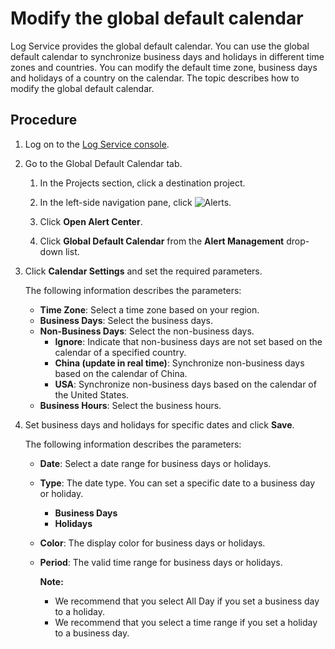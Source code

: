 # Modify the global default calendar

Log Service provides the global default calendar. You can use the global default calendar to synchronize business days and holidays in different time zones and countries. You can modify the default time zone, business days and holidays of a country on the calendar. The topic describes how to modify the global default calendar.

## Procedure

1.  Log on to the [Log Service console](https://sls.console.aliyun.com).

2.  Go to the Global Default Calendar tab.

    1.  In the Projects section, click a destination project.

    2.  In the left-side navigation pane, click ![Alerts](https://static-aliyun-doc.oss-accelerate.aliyuncs.com/assets/img/en-US/8943972261/p110115.png).

    3.  Click **Open Alert Center**.

    4.  Click **Global Default Calendar** from the **Alert Management** drop-down list.

3.  Click **Calendar Settings** and set the required parameters.

    The following information describes the parameters:

    -   **Time Zone**: Select a time zone based on your region.
    -   **Business Days**: Select the business days.
    -   **Non-Business Days**: Select the non-business days.
        -   **Ignore**: Indicate that non-business days are not set based on the calendar of a specified country.
        -   **China \(update in real time\)**: Synchronize non-business days based on the calendar of China.
        -   **USA**: Synchronize non-business days based on the calendar of the United States.
    -   **Business Hours**: Select the business hours.
4.  Set business days and holidays for specific dates and click **Save**.

    The following information describes the parameters:

    -   **Date**: Select a date range for business days or holidays.
    -   **Type**: The date type. You can set a specific date to a business day or holiday.
        -   **Business Days**
        -   **Holidays**
    -   **Color**: The display color for business days or holidays.
    -   **Period**: The valid time range for business days or holidays.

        **Note:**

        -   We recommend that you select All Day if you set a business day to a holiday.
        -   We recommend that you select a time range if you set a holiday to a business day.

